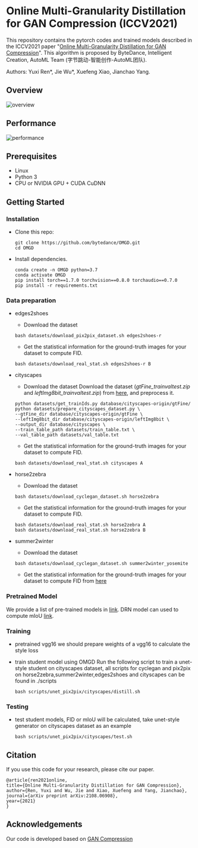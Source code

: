 # Online Multi-Granularity Distillation for GAN Compression (ICCV2021)

This repository contains the pytorch codes and trained models described in the ICCV2021 paper "[Online Multi-Granularity Distillation for GAN Compression](https://arxiv.org/pdf/2108.06908.pdf)".  This algorithm is proposed by ByteDance, Intelligent Creation, AutoML Team (字节跳动-智能创作-AutoML团队). 

Authors: Yuxi Ren*, Jie Wu*, Xuefeng Xiao, Jianchao Yang.

## Overview

![overview](imgs/OMGD.png)

## Performance

![performance](imgs/performance.png)


## Prerequisites

* Linux
* Python 3
* CPU or NVIDIA GPU + CUDA CuDNN

## Getting Started

### Installation

- Clone this repo:

  ```shell
  git clone https://github.com/bytedance/OMGD.git
  cd OMGD
  ```

- Install dependencies.

  ```shell
  conda create -n OMGD python=3.7
  conda activate OMGD
  pip install torch==1.7.0 torchvision==0.8.0 torchaudio==0.7.0 
  pip install -r requirements.txt 
  ```

### Data preparation

- edges2shoes

    - Download the dataset
    ```shell
    bash datasets/download_pix2pix_dataset.sh edges2shoes-r
    ```
  
    - Get the statistical information for the ground-truth images for your dataset to compute FID. 
    ```shell
    bash datasets/download_real_stat.sh edges2shoes-r B
    ```
    
- cityscapes
    
    - Download the dataset
    Download the dataset (*gtFine_trainvaltest.zip* and *leftImg8bit_trainvaltest.zip*) from [here](https://cityscapes-dataset.com), and preprocess it. 
    ```shell
    python datasets/get_trainIds.py database/cityscapes-origin/gtFine/
    python datasets/prepare_cityscapes_dataset.py \
    --gtFine_dir database/cityscapes-origin/gtFine \
    --leftImg8bit_dir database/cityscapes-origin/leftImg8bit \
    --output_dir database/cityscapes \
    --train_table_path datasets/train_table.txt \
    --val_table_path datasets/val_table.txt
    ```
      
    - Get the statistical information for the ground-truth images for your dataset to compute FID. 
    ```shell
    bash datasets/download_real_stat.sh cityscapes A
    ```

- horse2zebra

    - Download the dataset
    ```shell
    bash datasets/download_cyclegan_dataset.sh horse2zebra
    ```

    - Get the statistical information for the ground-truth images for your dataset to compute FID. 
    ```shell
    bash datasets/download_real_stat.sh horse2zebra A
    bash datasets/download_real_stat.sh horse2zebra B
    ```
    
- summer2winter

    - Download the dataset
    ```shell
    bash datasets/download_cyclegan_dataset.sh summer2winter_yosemite
    ```
    - Get the statistical information for the ground-truth images for your dataset to compute FID from [here](https://drive.google.com/drive/folders/1JKJlpUDdD4TdXdwPwfdWUiF4PsXLAbto)

### Pretrained Model

We provide a list of pre-trained models in [link](https://drive.google.com/drive/folders/1lDSguCuRDKl2bKQzAuc8hR-UE7eTqWvW?usp=sharing). DRN model can used to compute mIoU [link](https://drive.google.com/drive/folders/0B_4LoEXGO1TwcmhzLXpWUVFEMXM?resourcekey=0-PMTQHtlWMtSBYozjajFLXA).


### Training

- pretrained vgg16
  we should prepare weights of a vgg16 to calculate the style loss 
  
- train student model using OMGD
  Run the following script to train a unet-style student on cityscapes dataset, 
  all scripts for cyclegan and pix2pix on horse2zebra,summer2winter,edges2shoes and cityscapes can be found in ./scripts

  ```shell
  bash scripts/unet_pix2pix/cityscapes/distill.sh
  ```

### Testing

- test student models, FID or mIoU will be calculated, take unet-style generator on cityscapes dataset as an example

  ```shell
  bash scripts/unet_pix2pix/cityscapes/test.sh
  ```

## Citation

If you use this code for your research, please cite our paper.
  ```shell
@article{ren2021online,
  title={Online Multi-Granularity Distillation for GAN Compression},
  author={Ren, Yuxi and Wu, Jie and Xiao, Xuefeng and Yang, Jianchao},
  journal={arXiv preprint arXiv:2108.06908},
  year={2021}
}
```

## Acknowledgements

Our code is developed based on [GAN Compression](https://github.com/mit-han-lab/gan-compression)
